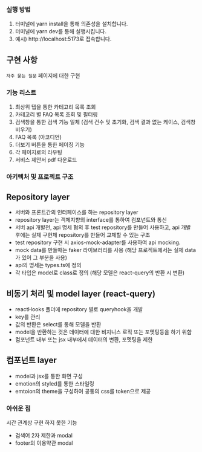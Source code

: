 ### 실행 방법

1. 터미널에 yarn install을 통해 의존성을 설치합니다.
2. 터미널에 yarn dev를 통해 실행시킵니다.
3. 예시) http://localhost:5173로 접속합니다.

## 구현 사항

`자주 묻는 질문` 페이지에 대한 구현

### 기능 리스트

1. 최상위 탭을 통한 카테고리 목록 조회
2. 카테고리 별 FAQ 목록 조회 및 필터링
3. 검색창을 통한 검색 기능 일체 (검색 건수 및 초기화, 검색 결과 없는 케이스, 검색창 비우기)
4. FAQ 목록 (아코디언)
5. 더보기 버튼을 통한 페이징 기능
6. 각 페이지로의 라우팅
7. 서비스 제안서 pdf 다운로드

### 아키텍처 및 프로젝트 구조

## Repository layer

- 서버와 프론트간의 인터페이스를 하는 repository layer
- repository layer는 객체지향의 interface를 통하여 컴포넌트와 통신
- 서버 api 개발전, api 명세 협의 후 test repository를 만들어 사용하고, api 개발 후에는 실제 구현체 repository를 만들어 교체할 수 있는 구조
- test repository 구현 시 axios-mock-adapter를 사용하여 api mocking.
- mock data를 만들때는 faker 라이브러리를 사용 (해당 프로젝트에서는 실제 data가 있어 그 부분을 사용)
- api의 명세는 types.ts에 정의
- 각 타입은 model로 class로 정의 (해당 모델은 react-query의 반환 시 변환)

## 비동기 처리 및 model layer (react-query)

- reactHooks 폴더에 repository 별로 queryhook을 개발
- key를 관리
- 값의 반환은 select를 통해 모델을 반환
- model을 반환하는 것은 데이터에 대한 비지니스 로직 또는 포멧팅등을 하기 위함
- 컴포넌트 내부 또는 jsx 내부에서 데이터의 변환, 포멧팅을 제한

## 컴포넌트 layer

- model과 jsx를 통한 화면 구성
- emotion의 styled를 통한 스타일링
- emtoion의 theme을 구성하여 공통의 css를 token으로 제공

### 아쉬운 점

시간 관계상 구현 하지 못한 기능

- 검색어 2자 제한과 modal
- footer의 이용약관 modal
